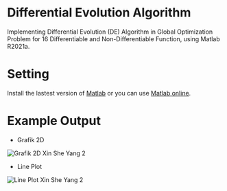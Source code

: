 # Differential Evolution Algorithm

Implementing Differential Evolution (DE) Algorithm in Global Optimization Problem for 16 Differentiable and Non-Differentiable Function, using Matlab R2021a.

# Setting

Install the lastest version of [Matlab](https://www.mathworks.com/products/matlab.html) or you can use [Matlab online](https://www.mathworks.com/products/matlab-online.html).

# Example Output

* Grafik 2D

![Grafik 2D Xin She Yang 2](https://user-images.githubusercontent.com/121699462/210122672-ef00afcf-2c59-4116-b180-e5f87e1a6e8d.png)

* Line Plot

![Line Plot Xin She Yang 2](https://user-images.githubusercontent.com/121699462/210122675-9c5bf26e-434a-4d26-9a41-f4bc0d6559b0.png)
